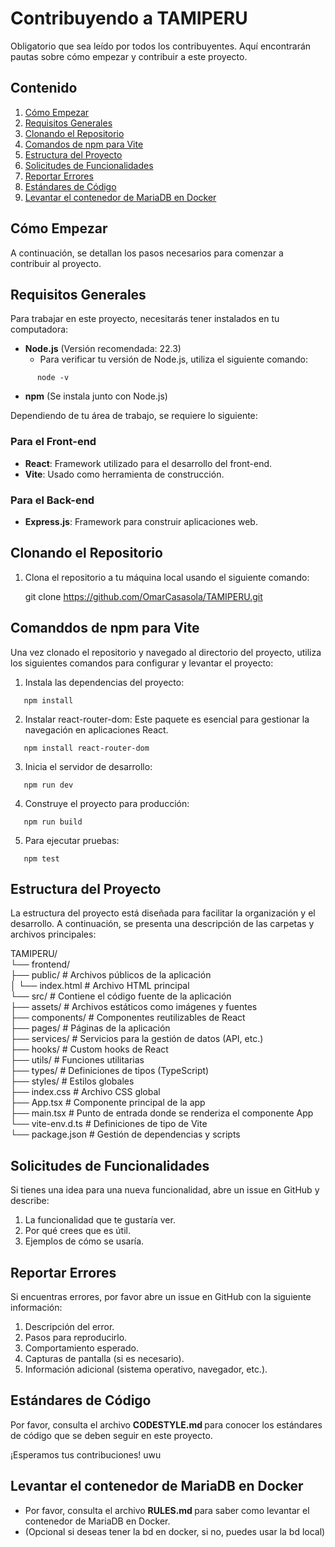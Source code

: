 # Contribuyendo a TAMIPERU

Obligatorio que sea leído por todos los contribuyentes. Aquí encontrarán pautas sobre cómo empezar y contribuir a este proyecto.

## Contenido
1. [Cómo Empezar](#como-empezar)
2. [Requisitos Generales](#requisitos-generales)
3. [Clonando el Repositorio](#clonando-el-repositorio)
4. [Comandos de npm para Vite](#comandos-de-npm-para-vite)
5. [Estructura del Proyecto](#estructura-del-proyecto)
6. [Solicitudes de Funcionalidades](#solicitudes-de-funcionalidades)
7. [Reportar Errores](#reportar-errores)
8. [Estándares de Código](#estandares-de-codigo)
9. [Levantar el contenedor de MariaDB en Docker](#levantar-el-contenedor-de-mariadb-en-docker)


## Cómo Empezar

A continuación, se detallan los pasos necesarios para comenzar a contribuir al proyecto.

## Requisitos Generales

Para trabajar en este proyecto, necesitarás tener instalados en tu computadora:

- **Node.js** (Versión recomendada: 22.3)
    - Para verificar tu versión de Node.js, utiliza el siguiente comando:
  
```
      node -v
```
- **npm** (Se instala junto con Node.js)

Dependiendo de tu área de trabajo, se requiere lo siguiente:

### Para el Front-end
- **React**: Framework utilizado para el desarrollo del front-end.
- **Vite**: Usado como herramienta de construcción.

### Para el Back-end
- **Express.js**: Framework para construir aplicaciones web.

## Clonando el Repositorio

1. Clona el repositorio a tu máquina local usando el siguiente comando:

   git clone https://github.com/OmarCasasola/TAMIPERU.git

## Comanddos de npm para Vite

Una vez clonado el repositorio y navegado al directorio del proyecto,
utiliza los siguientes comandos para configurar y levantar el proyecto:

1. Instala las dependencias del proyecto:

```
   npm install
```
2. Instalar react-router-dom:
   Este paquete es esencial para gestionar la navegación en aplicaciones React.
```
   npm install react-router-dom
```

3. Inicia el servidor de desarrollo:

```
   npm run dev
```
4. Construye el proyecto para producción:

```
   npm run build
```
5. Para ejecutar pruebas:

```
   npm test
```
## Estructura del Proyecto

La estructura del proyecto está diseñada para facilitar la organización y el desarrollo.
A continuación, se presenta una descripción de las carpetas y archivos principales:

TAMIPERU/  
└── frontend/  
├── public/                 # Archivos públicos de la aplicación  
│   └── index.html          # Archivo HTML principal  
└── src/                    # Contiene el código fuente de la aplicación  
├── assets/                 # Archivos estáticos como imágenes y fuentes  
├── components/             # Componentes reutilizables de React  
├── pages/                  # Páginas de la aplicación  
├── services/               # Servicios para la gestión de datos (API, etc.)  
├── hooks/                  # Custom hooks de React  
├── utils/                  # Funciones utilitarias  
├── types/                  # Definiciones de tipos (TypeScript)  
├── styles/                 # Estilos globales  
├── index.css               # Archivo CSS global  
├── App.tsx                 # Componente principal de la app  
├── main.tsx                # Punto de entrada donde se renderiza el componente App  
└── vite-env.d.ts           # Definiciones de tipo de Vite  
└── package.json            # Gestión de dependencias y scripts

## Solicitudes de Funcionalidades

Si tienes una idea para una nueva funcionalidad, abre un issue en GitHub y describe:

1. La funcionalidad que te gustaría ver.
2. Por qué crees que es útil.
3. Ejemplos de cómo se usaría.

## Reportar Errores
Si encuentras errores, por favor abre un issue en GitHub con la siguiente información:

1. Descripción del error.
2. Pasos para reproducirlo.
3. Comportamiento esperado.
4. Capturas de pantalla (si es necesario).
5. Información adicional (sistema operativo, navegador, etc.).

## Estándares de Código
Por favor, consulta el archivo <strong> CODESTYLE.md </strong>para conocer los estándares de código
que se deben seguir en este proyecto.

¡Esperamos tus contribuciones! uwu

## Levantar el contenedor de MariaDB en Docker
- Por favor, consulta el archivo <strong> RULES.md </strong> para saber como levantar el contenedor de MariaDB en Docker.
- (Opcional si deseas tener la bd en docker, si no, puedes usar la bd local)
